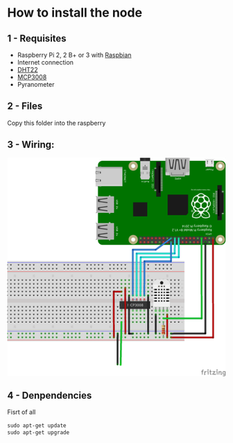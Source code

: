 # How to install the node

## 1 - Requisites
- Raspberry Pi 2, 2 B+ or 3 with [Raspbian](https://www.raspberrypi.org/downloads/raspbian/)
- Internet connection
- [DHT22](https://www.adafruit.com/product/385)
- [MCP3008](https://www.adafruit.com/product/856)
- Pyranometer

## 2 - Files

Copy this folder into the raspberry

## 3 - Wiring:
 
![Node wiring schema](readme_assets/solar_project_node_diagram.png)

## 4 - Denpendencies

Fisrt of all

```
sudo apt-get update
sudo apt-get upgrade
```
